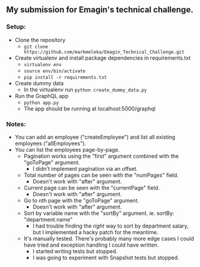 ## My submission for Emagin's technical challenge.

### Setup:

 * Clone the repository  
 	* `git clone https://github.com/markmeleka/Emagin_Technical_Challenge.git`  
 * Create virtualenv and install package dependencies in requirements.txt  
 	* `virtualenv env`  
 	* `source env/bin/activate`  
 	* `pip install -r requirements.txt`  
 * Create dummy data  
 	* In the virtualenv run `python create_dummy_data.py`  
 * Run the GraphQL app  
 	* `python app.py`  
 	* The app should be running at localhost:5000/graphql  

### Notes:

 * You can add an employee ("createEmployee") and list all existing employees ("allEmployees").  
 * You can list the employees page-by-page.  
 	* Pagination works using the "first" argument combined with the "goToPage" argument.  
 		* I didn't implement pagination via an offset.  
 	* Total number of pages can be seen with the "numPages" field.  
 		* Doesn't work with "after" argument.  
 	* Current page can be seen with the "currentPage" field.  
 		* Doesn't work with "after" argument.  
 	* Go to nth page with the "goToPage" argument.  
 		* Doesn't work with "after" argument.  
 	* Sort by variable name with the "sortBy" argument. ie. sortBy: "department.name"
 		* I had trouble finding the _right_ way to sort by department salary, but I implemented a hacky patch for the meantime.
 	* It's manually tested. There's probably many more edge cases I could have tried and exception handling I could have written.   
 		* I started writing tests but stopped.  
 		* I was going to experiment with Snapshot tests but stopped.  